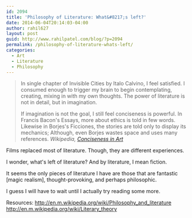 ```yaml
---
id: 2094
title: 'Philosophy of Literature: What&#8217;s left?'
date: 2014-06-04T20:14:03-04:00
author: rahil627
layout: post
guid: http://www.rahilpatel.com/blog/?p=2094
permalink: /philosophy-of-literature-whats-left/
categories:
  - Art
  - Literature
  - Philosophy
---
```

<blockquote>In single chapter of Invisible Cities by Italo Calvino, I feel satisfied. I consumed enough to trigger my brain to begin contemplating, creating, mixing in with my own thoughts. The power of literature is not in detail, but in imagination.

If imagination is not the goal, I still feel conciseness is powerful. In Francis Bacon's Essays, more about ethics is told in few words. Likewise in Borjes's Ficciones, the stories are told only to display its mechanics; Although, even Borjes wastes space and uses many references.
<cite><em>Wikipedia</em>, <a href="http://www.rahilpatel.com/blog/conciseness-in-art">Conciseness in Art</a></cite>
</blockquote>
Films replaced most of literature. Though, they are different experiences.

I wonder, what's left of literature? And by literature, I mean fiction.

It seems the only pieces of literature I have are those that are fantastic [magic realism], thought-provoking, and perhaps philosophic.

I guess I will have to wait until I actually try reading some more.

Resources:
http://en.m.wikipedia.org/wiki/Philosophy_and_literature
http://en.m.wikipedia.org/wiki/Literary_theory